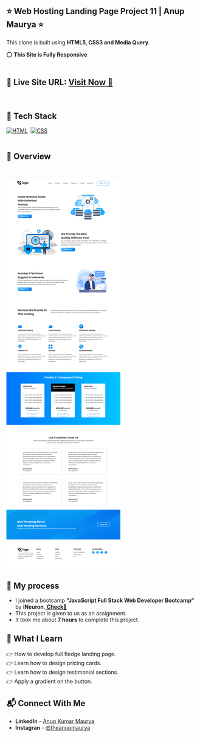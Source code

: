 ## ⭐ Web Hosting Landing Page Project 11 | Anup Maurya ⭐

This clone is built using **HTML5, CSS3 and Media Query**.

⭕ **This Site is Fully Responsive**
<br>
<br>

## 📌 **Live Site URL:** <a href="https://webhostingbyanup.netlify.app/">**Visit Now** 🚀</a>

<br>

## 📌 Tech Stack

[![HTML](https://img.shields.io/badge/html5%20-%23E34F26.svg?&style=for-the-badge&logo=html5&logoColor=white)](https://github.com/anup-maurya)&nbsp;
[![CSS](https://img.shields.io/badge/css3%20-%231572B6.svg?&style=for-the-badge&logo=css3&logoColor=white)](https://github.com/anup-maurya)&nbsp;
<br>
<br>

## 📌 Overview

<br>

![Screenshot](./images/screencapture.png)

## 📌 My process

- I joined a bootcamp **"JavaScript Full Stack Web Developer Bootcamp"** by **iNeuron**.<a href="https://ineuron.ai/one-neuron/Tech-Neuron?campaign=affiliate&coupon_code=TZMHQCDB"> **Check🚀**</a>
- This project is given to us as an assignment.
- It took me about **7 hours** to complete this project.

## 📌 What I Learn

👉 How to develop full fledge landing page.  
👉 Learn how to design pricing cards.  
👉 Learn how to design testimonial sections.  
👉 Apply a gradient on the button.  

## 📬 Connect With Me

- **LinkedIn** - [Anup Kumar Maurya](https://www.linkedin.com/in/anupmaurya/)
- **Instagran** - [@theanupmaurya](https://www.instagram.com/theanupmaurya)

